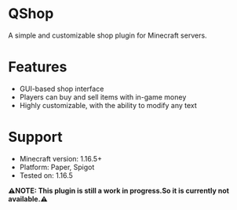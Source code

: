 # QShop
A simple and customizable shop plugin for Minecraft servers.

# Features
- GUI-based shop interface
- Players can buy and sell items with in-game money
- Highly customizable, with the ability to modify any text

# Support
- Minecraft version: 1.16.5+
- Platform: Paper, Spigot
- Tested on: 1.16.5

**⚠️NOTE: This plugin is still a work in progress.So it is currently not available.⚠️**